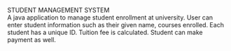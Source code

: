STUDENT MANAGEMENT SYSTEM  
A java application to manage student enrollment at university.
User can enter student information such as their given name, courses enrolled.
Each student has a unique ID.
Tuition fee is calculated. Student can make payment as well.
